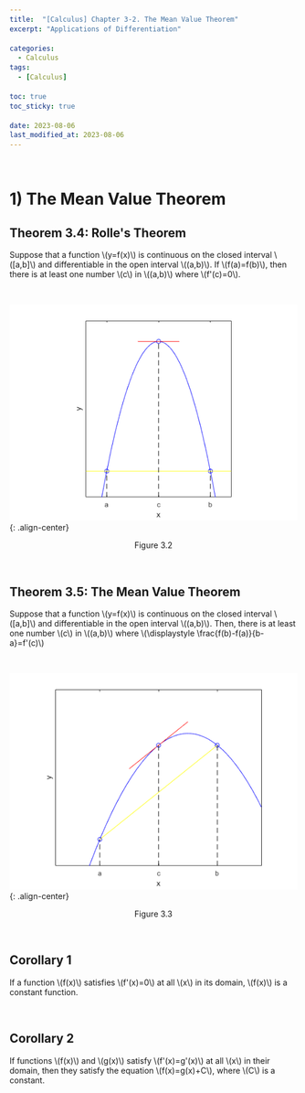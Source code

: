 ```yaml
---
title:  "[Calculus] Chapter 3-2. The Mean Value Theorem"
excerpt: "Applications of Differentiation"

categories:
  - Calculus
tags:
  - [Calculus]

toc: true
toc_sticky: true
 
date: 2023-08-06
last_modified_at: 2023-08-06
---
```


&nbsp;

# 1) The Mean Value Theorem
## Theorem 3.4: Rolle's Theorem
Suppose that a function \\(y=f(x)\\) is continuous on the closed interval \\([a,b]\\) and differentiable in the open interval \\((a,b)\\). If \\(f(a)=f(b)\\), then there is at least one number \\(c\\) in \\((a,b)\\) where \\(f'(c)=0\\).

&nbsp;

![image](/assets/images/calculus3.2.png){: .align-center}
<center>Figure 3.2</center>

&nbsp;

## Theorem 3.5: The Mean Value Theorem
Suppose that a function \\(y=f(x)\\) is continuous on the closed interval \\([a,b]\\) and differentiable in the open interval \\((a,b)\\). Then, there is at least one number \\(c\\) in \\((a,b)\\) where \\(\displaystyle \frac{f(b)-f(a)}{b-a}=f'(c)\\)

&nbsp;

![image](/assets/images/calculus3.3.png){: .align-center}
<center>Figure 3.3</center>

&nbsp;

## Corollary 1
If a function \\(f(x)\\) satisfies \\(f'(x)=0\\) at all \\(x\\) in its domain, \\(f(x)\\) is a constant function.

&nbsp;

## Corollary 2
If functions \\(f(x)\\) and \\(g(x)\\) satisfy \\(f'(x)=g'(x)\\) at all \\(x\\) in their domain, then they satisfy the equation \\(f(x)=g(x)+C\\), where \\(C\\) is a constant.
